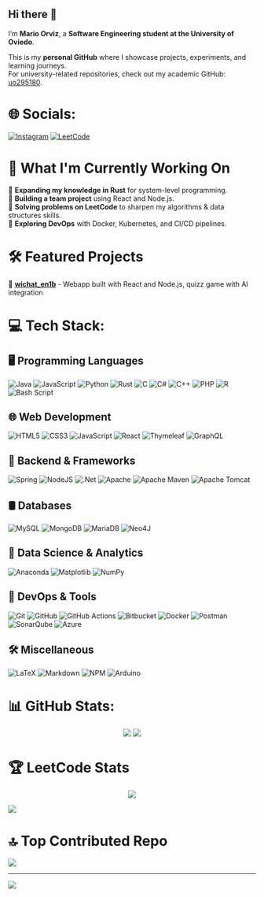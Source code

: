 ## Hi there 👋

I’m **Mario Orviz**, a **Software Engineering student at the University of Oviedo**. 

This is my **personal GitHub** where I showcase projects, experiments, and learning journeys.  
For university-related repositories, check out my academic GitHub: [uo295180](https://github.com/uo295180).

# 🌐 Socials:
[![Instagram](https://img.shields.io/badge/Instagram-%23E4405F.svg?logo=Instagram&logoColor=white)](https://instagram.com/maarioorviz) 
[![LeetCode](https://img.shields.io/badge/LeetCode-FFFFFF?logo=LeetCode&logoColor=#d16c06)](https://www.leetcode.com/maarioorviz) 

# 🚀 What I'm Currently Working On  
🔹 **Expanding my knowledge in Rust** for system-level programming.  
🔹 **Building a team project** using React and Node.js.  
🔹 **Solving problems on LeetCode** to sharpen my algorithms & data structures skills.  
🔹 **Exploring DevOps** with Docker, Kubernetes, and CI/CD pipelines.

# 🛠️ Featured Projects  

🔹 **[wichat_en1b](https://github.com/Arquisoft/wichat_en1b)** - Webapp built with React and Node.js, quizz game with AI integration

# 💻 Tech Stack:

## 🖥️ Programming Languages  
![Java](https://img.shields.io/badge/java-%23ED8B00.svg?style=flat&logo=openjdk&logoColor=white) ![JavaScript](https://img.shields.io/badge/javascript-%23323330.svg?style=flat&logo=javascript&logoColor=%23F7DF1E) ![Python](https://img.shields.io/badge/python-3670A0?style=flat&logo=python&logoColor=ffdd54) ![Rust](https://img.shields.io/badge/rust-%23000000.svg?style=flat&logo=rust&logoColor=white) ![C](https://img.shields.io/badge/c-%2300599C.svg?style=flat&logo=c&logoColor=white) ![C#](https://img.shields.io/badge/c%23-%23239120.svg?style=flat&logo=csharp&logoColor=white)  ![C++](https://img.shields.io/badge/c++-%2300599C.svg?style=flat&logo=c%2B%2B&logoColor=white)  ![PHP](https://img.shields.io/badge/php-%23777BB4.svg?style=flat&logo=php&logoColor=white)  ![R](https://img.shields.io/badge/r-%23276DC3.svg?style=flat&logo=r&logoColor=white)  ![Bash Script](https://img.shields.io/badge/bash_script-%23121011.svg?style=flat&logo=gnu-bash&logoColor=white)  

## 🌐 Web Development  
![HTML5](https://img.shields.io/badge/html5-%23E34F26.svg?style=flat&logo=html5&logoColor=white)  ![CSS3](https://img.shields.io/badge/css3-%231572B6.svg?style=flat&logo=css3&logoColor=white)  ![JavaScript](https://img.shields.io/badge/javascript-%23323330.svg?style=flat&logo=javascript&logoColor=%23F7DF1E)  ![React](https://img.shields.io/badge/react-%2320232a.svg?style=flat&logo=react&logoColor=%2361DAFB)  ![Thymeleaf](https://img.shields.io/badge/Thymeleaf-%23005C0F.svg?style=flat&logo=Thymeleaf&logoColor=white)  ![GraphQL](https://img.shields.io/badge/-GraphQL-E10098?style=flat&logo=graphql&logoColor=white)  

## 🚀 Backend & Frameworks  
![Spring](https://img.shields.io/badge/spring-%236DB33F.svg?style=flat&logo=spring&logoColor=white)  ![NodeJS](https://img.shields.io/badge/node.js-6DA55F?style=flat&logo=node.js&logoColor=white)  ![.Net](https://img.shields.io/badge/.NET-5C2D91?style=flat&logo=.net&logoColor=white)  ![Apache](https://img.shields.io/badge/apache-%23D42029.svg?style=flat&logo=apache&logoColor=white)  ![Apache Maven](https://img.shields.io/badge/Apache%20Maven-C71A36?style=flat&logo=Apache%20Maven&logoColor=white)  ![Apache Tomcat](https://img.shields.io/badge/apache%20tomcat-%23F8DC75.svg?style=flat&logo=apache-tomcat&logoColor=black)  

## 🛢️ Databases  
![MySQL](https://img.shields.io/badge/mysql-4479A1.svg?style=flat&logo=mysql&logoColor=white)  ![MongoDB](https://img.shields.io/badge/MongoDB-%234ea94b.svg?style=flat&logo=mongodb&logoColor=white)  ![MariaDB](https://img.shields.io/badge/MariaDB-003545?style=flat&logo=mariadb&logoColor=white)  ![Neo4J](https://img.shields.io/badge/Neo4j-008CC1?style=flat&logo=neo4j&logoColor=white)  

## 🔬 Data Science & Analytics  
![Anaconda](https://img.shields.io/badge/Anaconda-%2344A833.svg?style=flat&logo=anaconda&logoColor=white)  ![Matplotlib](https://img.shields.io/badge/Matplotlib-%23ffffff.svg?style=flat&logo=Matplotlib&logoColor=black)  ![NumPy](https://img.shields.io/badge/numpy-%23013243.svg?style=flat&logo=numpy&logoColor=white)  

## 🔧 DevOps & Tools  
![Git](https://img.shields.io/badge/git-%23F05033.svg?style=flat&logo=git&logoColor=white)  ![GitHub](https://img.shields.io/badge/github-%23121011.svg?style=flat&logo=github&logoColor=white)  ![GitHub Actions](https://img.shields.io/badge/github%20actions-%232671E5.svg?style=flat&logo=githubactions&logoColor=white)  ![Bitbucket](https://img.shields.io/badge/bitbucket-%230047B3.svg?style=flat&logo=bitbucket&logoColor=white)  ![Docker](https://img.shields.io/badge/docker-%230db7ed.svg?style=flat&logo=docker&logoColor=white)  ![Postman](https://img.shields.io/badge/Postman-FF6C37?style=flat&logo=postman&logoColor=white)  ![SonarQube](https://img.shields.io/badge/SonarQube-black?style=flat&logo=sonarqube&logoColor=4E9BCD)  ![Azure](https://img.shields.io/badge/azure-%230072C6.svg?style=flat&logo=microsoftazure&logoColor=white)  

## 🛠️ Miscellaneous  
![LaTeX](https://img.shields.io/badge/latex-%23008080.svg?style=flat&logo=latex&logoColor=white)  ![Markdown](https://img.shields.io/badge/markdown-%23000000.svg?style=flat&logo=markdown&logoColor=white)  ![NPM](https://img.shields.io/badge/NPM-%23CB3837.svg?style=flat&logo=npm&logoColor=white)  ![Arduino](https://img.shields.io/badge/-Arduino-00979D?style=flat&logo=Arduino&logoColor=white)  

# 📊 GitHub Stats:
<div align="center">  
  <img src="https://github-readme-stats.vercel.app/api?username=orvizz&theme=dark&hide_border=false&include_all_commits=true&count_private=false&show_icons=true"/>  
  <img src="https://nirzak-streak-stats.vercel.app/?user=orvizz&theme=dark&hide_border=false"/>  
</div> 

# 🏆 LeetCode Stats  
<div align="center">  
  <img src="https://leetcard.jacoblin.cool/maarioorviz?theme=dark"/>  
</div>  

![](https://komarev.com/ghpvc/?username=orvizz)
# 🔝 Top Contributed Repo
![](https://github-contributor-stats.vercel.app/api?username=orvizz&limit=5&theme=dark&combine_all_yearly_contributions=true)



---
[![](https://visitcount.itsvg.in/api?id=orvizz&icon=0&color=0)](https://visitcount.itsvg.in)

<!-- Proudly created with GPRM ( https://gprm.itsvg.in ) -->
